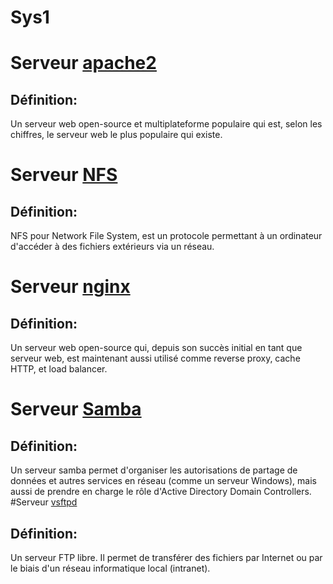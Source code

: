 # Sys1
# Serveur [apache2](https://github.com/Michellah/Sys1/tree/main/Apache2)
## Définition:
Un serveur web open-source et multiplateforme populaire qui est, selon les chiffres, le serveur web le plus populaire qui existe.
# Serveur [NFS](https://github.com/Michellah/Sys1/tree/main/nfs)
## Définition:
NFS pour Network File System, est un protocole permettant à un ordinateur d'accéder à des fichiers extérieurs via un réseau.
# Serveur [nginx](https://github.com/Michellah/Sys1/tree/main/nginx)
## Définition:
Un serveur web open-source qui, depuis son succès initial en tant que serveur web, est maintenant aussi utilisé comme reverse proxy, cache HTTP, et load balancer.
# Serveur [Samba](https://github.com/Michellah/Sys1/tree/main/samba)
## Définition:
Un serveur samba permet d'organiser les autorisations de partage de données et autres services en réseau (comme un serveur Windows), mais aussi de prendre en charge le rôle d'Active Directory Domain Controllers.
#Serveur [vsftpd](https://github.com/Michellah/Sys1/tree/main/vsftpd)
## Définition:
Un serveur FTP libre. Il permet de transférer des fichiers par Internet ou par le biais d'un réseau informatique local (intranet).


